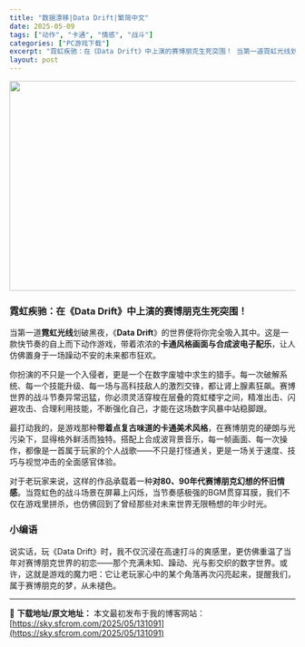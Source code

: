 ```yaml
---
title: "数据漂移|Data Drift|繁简中文"
date: 2025-05-09
tags: ["动作", "卡通", "情感", "战斗"]
categories: ["PC游戏下载"]
excerpt: "霓虹疾驰：在《Data Drift》中上演的赛博朋克生死突围！ 当第一道霓虹光线划破黑夜，《Data Drift》的世界便将你完全吸入其中。这是一款快节奏的自上而下动作游戏，带着浓浓的卡通风格画面与合成波电子配乐，让人仿佛置身于一场躁动不安的未来都市狂欢。 你扮演的不只是一个入侵者，更是一个在数字废&hellip;"
layout: post
---
```


<img class="aligncenter size-full wp-image-131092" src="https://sky.sfcrom.com/wp-content/uploads/2025/05/202505090131501.webp" alt="" width="660" height="370" />
<h3><strong>霓虹疾驰：在《Data Drift》中上演的赛博朋克生死突围！</strong></h3>
当第一道<strong>霓虹光线</strong>划破黑夜，《<strong>Data Drift</strong>》的世界便将你完全吸入其中。这是一款快节奏的自上而下动作游戏，带着浓浓的<strong>卡通风格画面与合成波电子配乐</strong>，让人仿佛置身于一场躁动不安的未来都市狂欢。

你扮演的不只是一个入侵者，更是一个在数字废墟中求生的猎手。每一次破解系统、每一个技能升级、每一场与高科技敌人的激烈交锋，都让肾上腺素狂飙。赛博世界的战斗节奏异常迅猛，你必须灵活穿梭在层叠的霓虹楼宇之间，精准出击、闪避攻击、合理利用技能，不断强化自己，才能在这场数字风暴中站稳脚跟。

最打动我的，是游戏那种<strong>带着点复古味道的卡通美术风格</strong>，在赛博朋克的硬朗与光污染下，显得格外鲜活而独特。搭配上合成波背景音乐，每一帧画面、每一次操作，都像是一首属于玩家的个人战歌——不只是打怪通关，更是一场关于速度、技巧与视觉冲击的全面感官体验。

对于老玩家来说，这样的作品承载着一种<strong>对80、90年代赛博朋克幻想的怀旧情感</strong>。当霓虹色的战斗场景在屏幕上闪烁，当节奏感极强的BGM贯穿耳膜，我们不仅在游戏里拼杀，也仿佛回到了曾经那些对未来世界无限畅想的年少时光。
<h3><strong>小编语</strong></h3>
说实话，玩《Data Drift》时，我不仅沉浸在高速打斗的爽感里，更仿佛重温了当年对赛博朋克世界的初恋——那个充满未知、躁动、光与影交织的数字世界。或许，这就是游戏的魔力吧：它让老玩家心中的某个角落再次闪亮起来，提醒我们，属于赛博朋克的梦，从未褪色。

---
📖 **下载地址/原文地址：** 本文最初发布于我的博客网站：[https://sky.sfcrom.com/2025/05/131091](https://sky.sfcrom.com/2025/05/131091)
